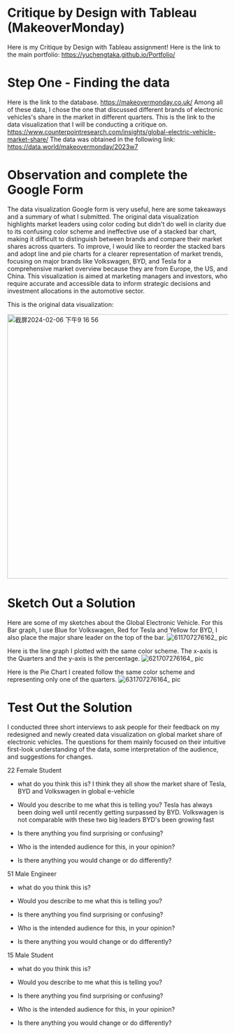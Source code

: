 # Critique by Design with Tableau (MakeoverMonday)
Here is my Critique by Design with Tableau assignment!
Here is the link to the main portfolio: https://yuchengtaka.github.io/Portfolio/
# Step One - Finding the data 
Here is the link to the database. https://makeovermonday.co.uk/
Among all of these data, I chose the one that discussed different brands of electronic vehicles's share in the market in different quarters. This is the link to the data visualization that I will be conducting a critique on. https://www.counterpointresearch.com/insights/global-electric-vehicle-market-share/
The data was obtained in the following link: 
https://data.world/makeovermonday/2023w7
# Observation and complete the Google Form
The data visualization Google form is very useful, here are some takeaways and a summary of what I submitted. 
The original data visualization highlights market leaders using color coding but didn't do well in clarity due to its confusing color scheme and ineffective use of a stacked bar chart, making it difficult to distinguish between brands and compare their market shares across quarters. To improve, I would like to reorder the stacked bars and adopt line and pie charts for a clearer representation of market trends, focusing on major brands like Volkswagen, BYD, and Tesla for a comprehensive market overview because they are from Europe, the US, and China. This visualization is aimed at marketing managers and investors, who require accurate and accessible data to inform strategic decisions and investment allocations in the automotive sector.

This is the original data visualization: 

<img width="605" alt="截屏2024-02-06 下午9 16 56" src="https://github.com/YuchengTaka/Portfolio/assets/157436551/53a0e9f1-98cc-454f-866c-ba7f11c3a9f9">

# Sketch Out a Solution 
Here are some of my sketches about the Global Electronic Vehicle. 
For this Bar graph, I use Blue for Volkswagen, Red for Tesla and Yellow for BYD, I also place the major share leader on the top of the bar. 
![611707276162_ pic](https://github.com/YuchengTaka/Portfolio/assets/157436551/653fcc3a-0b2f-473f-8237-6c20bffd312b)

Here is the line graph I plotted with the same color scheme. The x-axis is the Quarters and the y-axis is the percentage. 
![621707276164_ pic](https://github.com/YuchengTaka/Portfolio/assets/157436551/55517d4f-bf82-46ac-b6c6-b42d9f13fdd4)

Here is the Pie Chart I created follow the same color scheme and representing only one of the quarters. 
![631707276164_ pic](https://github.com/YuchengTaka/Portfolio/assets/157436551/f249d704-fa9d-40c7-ba60-cd7ff809f6ce)

# Test Out the Solution
I conducted three short interviews to ask people for their feedback on my redesigned and newly created data visualization on global market share of electronic vehicles. The questions for them mainly focused on their intuitive first-look understanding of the data, some interpretation of the audience, and suggestions for changes. 

22 Female Student

- what do you think this is?
  I think they all show the market share of Tesla, BYD and Volkswagen in global e-vehicle

- Would you describe to me what this is telling you?
  Tesla has always been doing well until recently getting surpassed by BYD. Volkswagen is not comparable with these two big leaders
  BYD's been growing fast
- Is there anything you find surprising or confusing?

- Who is the intended audience for this, in your opinion?

- Is there anything you would change or do differently?


51 Male Engineer

- what do you think this is?

- Would you describe to me what this is telling you?

- Is there anything you find surprising or confusing?

- Who is the intended audience for this, in your opinion?

- Is there anything you would change or do differently?


15 Male Student

  - what do you think this is?

- Would you describe to me what this is telling you?

- Is there anything you find surprising or confusing?

- Who is the intended audience for this, in your opinion?

- Is there anything you would change or do differently?
